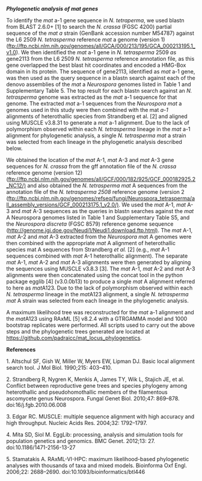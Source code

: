 ***Phylogenetic analysis of mat genes***

To identify the *mat* a-1 gene sequence in *N. tetraperma*, we used
blastn from BLAST 2.6.0+ [1] to search the *N. crassa* (FGSC 4200)
partial sequence of the *mat a* strain (GenBank accession number M54787)
against the L6 2509 *N. tetrasperma* reference *mat* a genome (version
1)
(ftp://ftp.ncbi.nlm.nih.gov/genomes/all/GCA/000/213/195/GCA_000213195.1_v1.0).
We then identified the *mat* a-1 gene in *N. tetrasperma* 2509 *as*
gene2113 from the L6 2509 *N. tetrasperma* reference annotation file, as
this gene overlapped the best blast hit coordinates and encoded a
HMG-Box domain in its protein. The sequence of gene2113, identified as
*mat* a-1 gene, was then used as the query sequence in a blastn search
against each of the denovo assemblies of the *mat* a *Neurospora*
genomes listed in Table 1 and Supplementary Table 5. The top result for
each blastn search against an *N. tetrasperma* genome was extracted as
the *mat* a-1 sequence for that genome. The extracted *mat* a-1
sequences from the *Neurospora mat* a genomes used in this study were
then combined with the mat *a-1* alignments of heterothallic species
from Strandberg et al. [2] and aligned using MUSCLE v3.8.31 to generate
a *mat* a-1 alignment. Due to the lack of polymorphism observed within
each *N. tetrasperma* lineage in the *mat* a-1 alignment for
phylogenetic analysis, a single *N. tetrasperma* *mat* a strain was
selected from each lineage in the phylogenetic analysis described below.

We obtained the location of the *mat* A-1, *mat* A-3 and *mat* A-3 gene
sequences for *N. crassa* from the gff annotation file of the *N.
crassa* reference genome (version 12)
(<ftp://ftp.ncbi.nlm.nih.gov/genomes/all/GCF/000/182/925/GCF_000182925.2_NC12/)>
and also obtained the *N. tetrasperma* *mat* A sequences from the
annotation file of the *N. tetrasperma 2508* reference genome (version 2
(<ftp://ftp.ncbi.nlm.nih.gov/genomes/refseq/fungi/Neurospora_tetrasperma/all_assembly_versions/GCF_000213175.1_v2.0/)>.
We used the *mat* A-1, *mat* A-3 and *mat* A-3 sequences as the queries
in blastn searches against the *mat* A Neurospora genomes listed in
Table 1 and Supplementary Table S5, and the *Neurospora discreta* (FGSC
8579) reference genome sequence
(<http://genome.jgi.doe.gov/Neudi1/Neudi1.download.ftp.html)>. The *mat*
A-1, *mat* A-2 and *mat* A-3 extracted from the *Neurospora* *ma*t A
genomes were then combined with the appropriate *mat* A alignment of
heterothallic species mat A sequences from Strandberg *et al.* [2]
(e.g., *mat* A-1 sequences combined with *mat* A-1 heterothallic
alignment). The separate *mat* A-1, *mat* A-2 and *mat* A-3 alignments
were then generated by aligning the sequences using MUSCLE v3.8.3 [3].
The *mat* A-1, *mat* A-2 and *mat* A-3 alignments were then concatenated using
the concat tool in the python package egglib [4] (v3.0.0b13) to produce
a single *mat* A alignment referred to here as *mat*A123. Due to the
lack of polymorphism observed within each *N. tetrasperma* lineage in the
*mat*A123 alignment, a single *N. tetrasperma* *mat* A strain was
selected from each lineage in the phylogenetic analysis.

A maximum likelihood tree was reconstructed for the *mat* a-1 alignment
and the *mat*A123 using RAxML [5] v8.2.4 with a GTRGAMMA model and 1000
bootstrap replicates were performed. All scripts used to carry out the
above steps and the phylogenetic trees generated are located at
<https://github.com/padraicc/mat_locus_phylogenetics>.

**References**

1\. Altschul SF, Gish W, Miller W, Myers EW, Lipman DJ. Basic local
alignment search tool. J Mol Biol. 1990;215: 403–410.

2\. Strandberg R, Nygren K, Menkis A, James TY, Wik L, Stajich JE, et al.
Conflict between reproductive gene trees and species phylogeny among
heterothallic and pseudohomothallic members of the filamentous
ascomycete genus Neurospora. Fungal Genet Biol. 2010;47: 869–878.
doi:16/j.fgb.2010.06.008

3\. Edgar RC. MUSCLE: multiple sequence alignment with high accuracy and
high throughput. Nucleic Acids Res. 2004;32: 1792–1797.

4\. Mita SD, Siol M. EggLib: processing, analysis and simulation tools
for population genetics and genomics. BMC Genet. 2012;13: 27.
doi:10.1186/1471-2156-13-27

5\. Stamatakis A. RAxML-VI-HPC: maximum likelihood-based phylogenetic
analyses with thousands of taxa and mixed models. Bioinforma Oxf Engl.
2006;22: 2688–2690. doi:10.1093/bioinformatics/btl446
